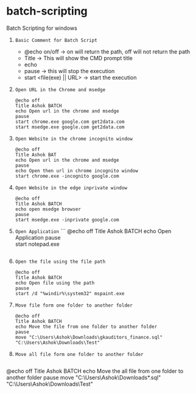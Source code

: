 # batch-scripting
Batch Scripting for windows
1. ```Basic Comment for Batch Script```
   - @echo on/off -> on will return the path, off will not return the path
   - Title <Basic Tile> -> This will show the CMD prompt title
   - echo <Description>
   - pause -> this will stop the execution
   - start <file(exe) || URL> -> start the execution
     
2. ```Open URL in the Chrome and msedge```
   
   ```
   @echo off
   Title Ashok BATCH
   echo Open url in the chrome and msedge
   pause
   start chrome.exe google.com get2data.com
   start msedge.exe google.com get2data.com
   ```
   
4. ```Open Website in the chrome incognito window```
   
   ```
   @echo off
   Title Ashok BAT
   echo Open url in the chrome and msedge
   pause
   echo Open then url in chrome incognito window
   start chrome.exe -incognito google.com
   ```
5. ```Open Website in the edge inprivate window```
   
      ```
      @echo off
      Title Ashok BATCH
      echo open msedge browser
      pause
      start msedge.exe -inprivate google.com
      ```
7. ```Open Application``` 
       ```
      @echo off
      Title Ashok BATCH
      echo Open Application
      pause      
      start notepad.exe
      ```
8. ```Open the file using the file path```
    ```
   @echo off
   Title Ashok BATCH   
   echo Open file using the path
    pause
   start /d "%windir%\system32" mspaint.exe
   ```
9. ```Move file form one folder to another folder```
    ```
   @echo off
   Title Ashok BATCH
   echo Move the file from one folder to another folder
   pause
   move "C:\Users\Ashok\Downloads\gkauditors_finance.sql" "C:\Users\Ashok\Downloads\Test"
   ```
10. ```Move all file form one folder to another folder```
    ```
   @echo off
   Title Ashok BATCH
   echo Move the all file from one folder to another folder
   pause
   move "C:\Users\Ashok\Downloads\*.sql" "C:\Users\Ashok\Downloads\Test"
   ```



